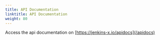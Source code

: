 ```yaml
---
title: API Documentation
linktitle: API Documentation
weight: 80
---
```


Access the api documentation on [https://jenkins-x.io/apidocs](/apidocs)